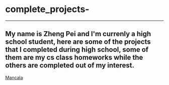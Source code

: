 # complete_projects-
----
My name is Zheng Pei and I'm currenly a high school student, here are some of the projects that I completed during high school, some of them are my cs class homeworks while the others are completed out of my interest. 
---
[Mancala](https://github.com/ZhengPei1/complete_projects/tree/main/Mancala)
